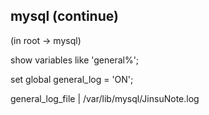 ## mysql (continue)
(in root -> mysql)

show variables like 'general%';

set global general_log = 'ON';

general_log_file | /var/lib/mysql/JinsuNote.log

